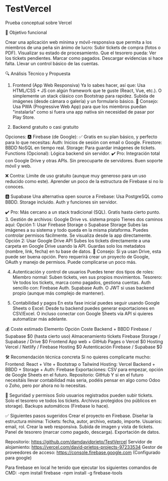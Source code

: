 # TestVercel
Prueba conceptual sobre Vercel

🎯 Objetivo funcional

Crear una aplicación web mínima y móvil-responsiva que permita a los miembros de una peña sin ánimo de lucro:
Subir tickets de compra (fotos o PDF).
Visualizar su estado de procesamiento.
Que el tesorero pueda:
Ver los tickets pendientes.
Marcar como pagados.
Descargar evidencias si hace falta.
Llevar un control básico de las cuentas.

🔍 Análisis Técnico y Propuesta
1. Frontend (App Web Responsiva)
Ya lo sabes hacer, así que:
Usa HTML/CSS + JS con algún framework que te guste (React, Vue, etc.).
O simplemente un stack clásico con Bootstrap para rapidez.
Subida de imágenes (desde cámara o galería) y un formulario básico.
📱 Consejo: Usa PWA (Progressive Web App)
 para que los miembros puedan "instalarla" como si fuera una app nativa sin necesidad de pasar por Play Store.
 
 2. Backend gratuito o casi gratuito

Opciones:
🅰️ Firebase (de Google):
✅ Gratis en su plan básico, y perfecto para lo que necesitas:
Auth: Inicios de sesión con email o Google.
Firestore: BBDD NoSQL en tiempo real.
Storage: Para guardar imágenes de tickets.
Functions (Opcional): Lógica backend sin servidor.
✔️ Pro:
Integración total con Google Drive y otras APIs.
Sin preocuparte de servidores.
Buen soporte móvil y web.

❌ Contra:
Límite de uso gratuito (aunque muy generoso para un uso reducido como este).
Aprender un poco de la estructura de Firebase si no lo conoces.

🅱️ Supabase
Una alternativa open source a Firebase:
Usa PostgreSQL como BBDD.
Storage incluido.
Auth y funciones sin servidor.

✔️ Pro:
Más cercano a un stack tradicional (SQL).
Gratis hasta cierto punto.
3. Gestión de archivos: Google Drive vs. sistema propio
Tienes dos caminos aquí:
Opción 1: Usar Firebase Storage o Supabase Storage
Subes las imágenes a su sistema y todo queda en la misma plataforma.
Puedes controlar permisos fácilmente.
Se visualiza desde la app directamente.
Opción 2: Usar Google Drive API
Subes los tickets directamente a una carpeta en Google Drive usando la API.
Guardas solo los metadatos (nombre, link, fecha) en tu base de datos.
📝 Consejo: Si ya usan Drive, esta puede ser buena opción. Pero requerirá crear un proyecto de Google, OAuth y manejo de permisos. Puede complicarse un poco más.

4. Autenticación y control de usuarios
Puedes tener dos tipos de roles:
Miembro normal: Suben tickets, ven sus propios movimientos.
Tesorero: Ve todos los tickets, marca como pagados, gestiona cuentas.
Auth sencillo con:
Firebase Auth.
Supabase Auth.
O JWT si usas backend propio (aunque más complejo de mantener).

5. Contabilidad y pagos
En esta fase inicial puedes seguir usando Google Sheets o Excel:
Desde tu backend puedes generar exportaciones en CSV/Excel.
O incluso conectar con Google Sheets vía API si quieres automatizar más adelante.

💰 Coste estimado
Elemento	Opción	Coste
Backend + BBDD	Firebase / Supabase	$0 (hasta cierto uso)
Almacenamiento tickets	Firebase Storage / Supabase / Drive	$0
Frontend	App web + GitHub Pages o Vercel	$0
Hosting	Vercel / Netlify / Firebase Hosting	$0
Autenticación	Firebase / Supabase	$0

🛠️ Recomendación técnica concreta
Si no quieres complicarte mucho:
Frontend: React + Vite + Bootstrap o Tailwind
Hosting: Vercel
Backend + BBDD + Storage + Auth: Firebase
Exportaciones: CSV para empezar, opción de Google Sheets en el futuro.
Repositorio: GitHub
Y si en el futuro necesitáis llevar contabilidad más seria, podéis pensar en algo como Odoo o Zoho, pero por ahora no lo necesitas.

🔐 Seguridad y permisos
Solo usuarios registrados pueden subir tickets.
Solo el tesorero ve todos los tickets.
Archivos protegidos (no públicos en storage).
Backups automáticos (Firebase lo hace).

✅ Siguientes pasos sugeridos
Crear el proyecto en Firebase.
Diseñar la estructura mínima:
Tickets: fecha, autor, archivo, estado, importe.
Usuarios: email, rol.
Crear la web responsiva.
Subida de imagen y vista de tickets.
Panel de tesorero (marcar como pagado, descarga).
Exportación de datos.

Repositorio: https://github.com/damdavidprieto/TestVercel
Servidor de alojamiento: https://vercel.com/david-prietos-projects-97233534
Gestor de proveedores de acceso: https://console.firebase.google.com (Configurado para google)

Para firebase en local he tenido que ejecutar los siguientes comandos de CMD:
-npm install firebase
-npm install -g firebase-tools